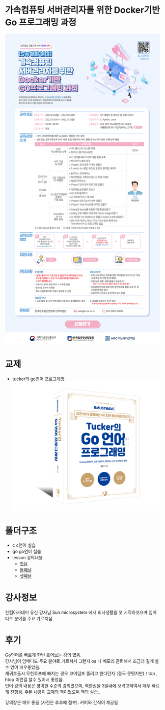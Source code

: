 
# 가속컴퓨팅 서버관리자를 위한 Docker기반 Go 프로그래밍 과정
![커리큘럼](./lesson/img/2022_offline_oct_EDM_2.png)  



# 교제 
- tucker의 go언어 프로그래밍
![커리큘럼](./lesson/img/tucker-book.png)  

# 폴더구조
- c c언어 실습
- go go언어 실습
- lesson 강의내용
  - [첫날](./lesson/day1.md)
  - [둘째날](./lesson/day2.md)
  - [셋째날](./lesson/day3.md)

# 강사정보
한컴아카데미 유신 강사님
Sun microsystem 에서 회사생활을 첫 시작하셧으며 임베디드 분야를 주요 가르치심

# 후기
Go언어를 빠르게 한번 훓어보는 강의 였음.  
강사님이 임베디드 주요 분야로 가르쳐서 그런지 os 나 메모리 관련해서 조금더 깊게 볼 수 있어 매우좋았음.  
재귀호출시 무한루프에 빠지는 경우 코어덤프 뜰려고 한다던지 (결국 못떳지만) / top , htop 이런걸 알수 있어서 좋았음.  
언어 강의 내용은 평이한 수준의 강의였으며, 책한권을 3일내에 보려고하여서 매우 빠르게 진행됨. 주된 내용이 교제의 책이었으며 책의 실습..  
  
강의장은 매우 좋음 (사진은 추후에 첨부). 커피와 간식이 제공됨

